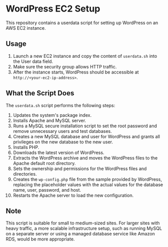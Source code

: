 # WordPress EC2 Setup

This repository contains a userdata script for setting up WordPress on an AWS EC2 instance.

## Usage

1. Launch a new EC2 instance and copy the content of `userdata.sh` into the User data field.
2. Make sure the security group allows HTTP traffic.
3. After the instance starts, WordPress should be accessible at `http://<your-ec2-ip-address>`.

## What the Script Does

The `userdata.sh` script performs the following steps:

1. Updates the system's package index.
2. Installs Apache and MySQL server.
3. Runs a MySQL secure installation script to set the root password and remove unnecessary users and test databases.
4. Creates a new MySQL database and user for WordPress and grants all privileges on the new database to the new user.
5. Installs PHP.
6. Downloads the latest version of WordPress.
7. Extracts the WordPress archive and moves the WordPress files to the Apache default root directory.
8. Sets the ownership and permissions for the WordPress files and directories.
9. Creates the `wp-config.php` file from the sample provided by WordPress, replacing the placeholder values with the actual values for the database name, user, password, and host.
10. Restarts the Apache server to load the new configuration.

## Note

This script is suitable for small to medium-sized sites. For larger sites with heavy traffic, a more scalable infrastructure setup, such as running MySQL on a separate server or using a managed database service like Amazon RDS, would be more appropriate.
